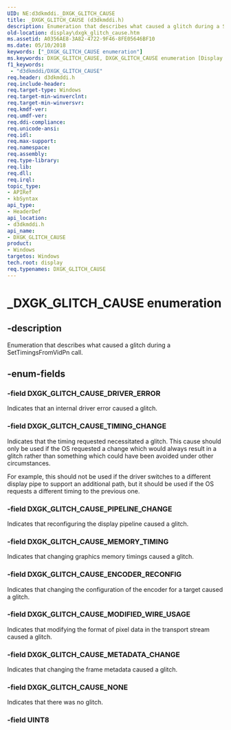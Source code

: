 ```yaml
---
UID: NE:d3dkmddi._DXGK_GLITCH_CAUSE
title: _DXGK_GLITCH_CAUSE (d3dkmddi.h)
description: Enumeration that describes what caused a glitch during a SetTimingsFromVidPn call.
old-location: display\dxgk_glitch_cause.htm
ms.assetid: A0356AE8-3A82-4722-9F46-8FE05646BF10
ms.date: 05/10/2018
keywords: ["_DXGK_GLITCH_CAUSE enumeration"]
ms.keywords: DXGK_GLITCH_CAUSE, DXGK_GLITCH_CAUSE enumeration [Display Devices], DXGK_GLITCH_CAUSE_DRIVER_ERROR, DXGK_GLITCH_CAUSE_ENCODER_RECONFIG, DXGK_GLITCH_CAUSE_MEMORY_TIMING, DXGK_GLITCH_CAUSE_METADATA_CHANGE, DXGK_GLITCH_CAUSE_MODIFIED_WIRE_USAGE, DXGK_GLITCH_CAUSE_NONE, DXGK_GLITCH_CAUSE_PIPELINE_CHANGE, DXGK_GLITCH_CAUSE_TIMING_CHANGE, _DXGK_GLITCH_CAUSE, d3dkmddi/DXGK_GLITCH_CAUSE, d3dkmddi/DXGK_GLITCH_CAUSE_DRIVER_ERROR, d3dkmddi/DXGK_GLITCH_CAUSE_ENCODER_RECONFIG, d3dkmddi/DXGK_GLITCH_CAUSE_MEMORY_TIMING, d3dkmddi/DXGK_GLITCH_CAUSE_METADATA_CHANGE, d3dkmddi/DXGK_GLITCH_CAUSE_MODIFIED_WIRE_USAGE, d3dkmddi/DXGK_GLITCH_CAUSE_NONE, d3dkmddi/DXGK_GLITCH_CAUSE_PIPELINE_CHANGE, d3dkmddi/DXGK_GLITCH_CAUSE_TIMING_CHANGE, display.dxgk_glitch_cause
f1_keywords:
 - "d3dkmddi/DXGK_GLITCH_CAUSE"
req.header: d3dkmddi.h
req.include-header: 
req.target-type: Windows
req.target-min-winverclnt: 
req.target-min-winversvr: 
req.kmdf-ver: 
req.umdf-ver: 
req.ddi-compliance: 
req.unicode-ansi: 
req.idl: 
req.max-support: 
req.namespace: 
req.assembly: 
req.type-library: 
req.lib: 
req.dll: 
req.irql: 
topic_type:
- APIRef
- kbSyntax
api_type:
- HeaderDef
api_location:
- d3dkmddi.h
api_name:
- DXGK_GLITCH_CAUSE
product:
- Windows
targetos: Windows
tech.root: display
req.typenames: DXGK_GLITCH_CAUSE
---
```


# _DXGK_GLITCH_CAUSE enumeration


## -description


Enumeration that describes what caused a glitch during a SetTimingsFromVidPn call.


## -enum-fields




### -field DXGK_GLITCH_CAUSE_DRIVER_ERROR

Indicates that an internal driver error caused a glitch.  


### -field DXGK_GLITCH_CAUSE_TIMING_CHANGE

Indicates that the timing requested necessitated a glitch.  This cause should only be used if the OS requested a change which would always result in a glitch rather than something which could have been avoided under other circumstances.  

For example, this should not be used if the driver switches to a different display pipe to support an additional path, but it should be used if the OS requests a different timing to the previous one.  


### -field DXGK_GLITCH_CAUSE_PIPELINE_CHANGE

Indicates that reconfiguring the display pipeline caused a glitch.  


### -field DXGK_GLITCH_CAUSE_MEMORY_TIMING

Indicates that changing graphics memory timings caused a glitch.  


### -field DXGK_GLITCH_CAUSE_ENCODER_RECONFIG

Indicates that changing the configuration of the encoder for a target caused a glitch.  


### -field DXGK_GLITCH_CAUSE_MODIFIED_WIRE_USAGE

Indicates that modifying the format of pixel data in the transport stream caused a glitch.  


### -field DXGK_GLITCH_CAUSE_METADATA_CHANGE

Indicates that changing the frame metadata caused a glitch.


### -field DXGK_GLITCH_CAUSE_NONE

Indicates that there was no glitch.


### -field UINT8



